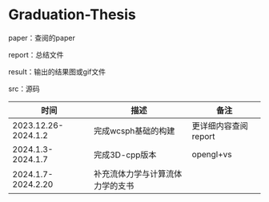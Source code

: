 # Graduation-Thesis

paper：查阅的paper

report：总结文件

result：输出的结果图或gif文件

src：源码

| 时间                | 描述                | 备注                 |
| ------------------- | ------------------- | -------------------- |
| 2023.12.26-2024.1.2 | 完成wcsph基础的构建 | 更详细内容查阅report |
|2024.1.3-2024.1.7|完成3D-cpp版本|opengl+vs|
|2024.1.7-2024.2.20|补充流体力学与计算流体力学的支书||
